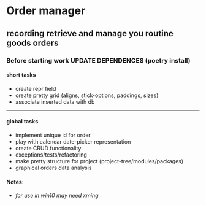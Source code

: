 # Order manager

## recording retrieve and manage you routine goods orders

### Before starting work UPDATE DEPENDENCES (poetry install)

#### short tasks

- create repr field
- create pretty grid (aligns, stick-options, paddings, sizes)
- associate inserted data with db

---

#### global tasks

- implement unique id for order
- play with calendar date-picker representation
- create CRUD functionality
- exceptions/tests/refactoring
- make pretty structure for project (project-tree/modules/packages)
- graphical orders data analysis


#### Notes:
- _for use in win10 may need xming_
